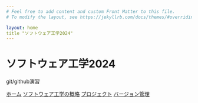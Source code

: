 ```yaml
---
# Feel free to add content and custom Front Matter to this file.
# To modify the layout, see https://jekyllrb.com/docs/themes/#overriding-theme-defaults

layout: home
title "ソフトウェア工学2024"
---
```


# ソフトウェア工学2024

git/github演習

[ホーム](/docs)
[ソフトウェア工学の概略](/docs/01outline)
[プロジェクト](/docs/02project)
[バージョン管理](/docs/03version)